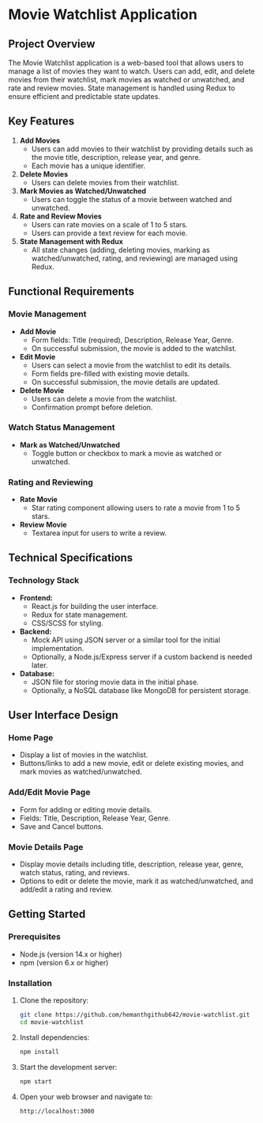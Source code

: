 # Movie Watchlist Application

## Project Overview

The Movie Watchlist application is a web-based tool that allows users to manage a list of movies they want to watch. Users can add, edit, and delete movies from their watchlist, mark movies as watched or unwatched, and rate and review movies. State management is handled using Redux to ensure efficient and predictable state updates.

## Key Features

1. **Add Movies**
    - Users can add movies to their watchlist by providing details such as the movie title, description, release year, and genre.
    - Each movie has a unique identifier.
2. **Delete Movies**
    - Users can delete movies from their watchlist.
3. **Mark Movies as Watched/Unwatched**
    - Users can toggle the status of a movie between watched and unwatched.
4. **Rate and Review Movies**
    - Users can rate movies on a scale of 1 to 5 stars.
    - Users can provide a text review for each movie.
5. **State Management with Redux**
    - All state changes (adding, deleting movies, marking as watched/unwatched, rating, and reviewing) are managed using Redux.

## Functional Requirements

### Movie Management

- **Add Movie**
    - Form fields: Title (required), Description, Release Year, Genre.
    - On successful submission, the movie is added to the watchlist.
- **Edit Movie**
    - Users can select a movie from the watchlist to edit its details.
    - Form fields pre-filled with existing movie details.
    - On successful submission, the movie details are updated.
- **Delete Movie**
    - Users can delete a movie from the watchlist.
    - Confirmation prompt before deletion.

### Watch Status Management

- **Mark as Watched/Unwatched**
    - Toggle button or checkbox to mark a movie as watched or unwatched.

### Rating and Reviewing

- **Rate Movie**
    - Star rating component allowing users to rate a movie from 1 to 5 stars.
- **Review Movie**
    - Textarea input for users to write a review.

## Technical Specifications

### Technology Stack

- **Frontend:**
    - React.js for building the user interface.
    - Redux for state management.
    - CSS/SCSS for styling.
- **Backend:**
    - Mock API using JSON server or a similar tool for the initial implementation.
    - Optionally, a Node.js/Express server if a custom backend is needed later.
- **Database:**
    - JSON file for storing movie data in the initial phase.
    - Optionally, a NoSQL database like MongoDB for persistent storage.

## User Interface Design

### Home Page

- Display a list of movies in the watchlist.
- Buttons/links to add a new movie, edit or delete existing movies, and mark movies as watched/unwatched.

### Add/Edit Movie Page

- Form for adding or editing movie details.
- Fields: Title, Description, Release Year, Genre.
- Save and Cancel buttons.

### Movie Details Page

- Display movie details including title, description, release year, genre, watch status, rating, and reviews.
- Options to edit or delete the movie, mark it as watched/unwatched, and add/edit a rating and review.

## Getting Started

### Prerequisites

- Node.js (version 14.x or higher)
- npm (version 6.x or higher)

### Installation

1. Clone the repository:
    ```bash
    git clone https://github.com/hemanthgithub642/movie-watchlist.git
    cd movie-watchlist
    ```

2. Install dependencies:
    ```bash
    npm install
    ```

3. Start the development server:
    ```bash
    npm start
    ```

4. Open your web browser and navigate to:
    ```
    http://localhost:3000
    ```


    ```



